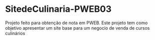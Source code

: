 # SitedeCulinaria-PWEB03
Projeto feito para obtenção de nota em PWEB.
Este projeto tem como objetivo apresentar um site base para um negocio de venda de cursos culinários
